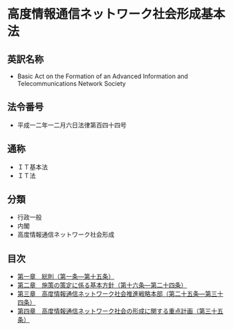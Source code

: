 # 高度情報通信ネットワーク社会形成基本法

## 英訳名称

- Basic Act on the Formation of an Advanced Information and Telecommunications Network Society

## 法令番号

- 平成一二年一二月六日法律第百四十四号

## 通称

- ＩＴ基本法
- ＩＴ法

## 分類

- 行政一般
- 内閣
- 高度情報通信ネットワーク社会形成

## 目次

- [第一章　総則（第一条―第十五条）](https://github.com/law-of-japan/repository_management_guideline/blob/master/example2/chapter1.md#%E7%AC%AC%E4%B8%80%E7%AB%A0%E7%B7%8F%E5%89%87)
- [第二章　施策の策定に係る基本方針（第十六条―第二十四条）](https://github.com/law-of-japan/repository_management_guideline/blob/master/example2/chapter2.md#%E7%AC%AC%E4%BA%8C%E7%AB%A0%E6%96%BD%E7%AD%96%E3%81%AE%E7%AD%96%E5%AE%9A%E3%81%AB%E4%BF%82%E3%82%8B%E5%9F%BA%E6%9C%AC%E6%96%B9%E9%87%9D)
- [第三章　高度情報通信ネットワーク社会推進戦略本部（第二十五条―第三十四条）](https://github.com/law-of-japan/repository_management_guideline/blob/master/example2/chapter3.md#%E7%AC%AC%E4%B8%89%E7%AB%A0%E9%AB%98%E5%BA%A6%E6%83%85%E5%A0%B1%E9%80%9A%E4%BF%A1%E3%83%8D%E3%83%83%E3%83%88%E3%83%AF%E3%83%BC%E3%82%AF%E7%A4%BE%E4%BC%9A%E6%8E%A8%E9%80%B2%E6%88%A6%E7%95%A5%E6%9C%AC%E9%83%A8)
- [第四章　高度情報通信ネットワーク社会の形成に関する重点計画（第三十五条）](https://github.com/law-of-japan/repository_management_guideline/blob/master/example2/chapter4.md#%E7%AC%AC%E5%9B%9B%E7%AB%A0%E9%AB%98%E5%BA%A6%E6%83%85%E5%A0%B1%E9%80%9A%E4%BF%A1%E3%83%8D%E3%83%83%E3%83%88%E3%83%AF%E3%83%BC%E3%82%AF%E7%A4%BE%E4%BC%9A%E3%81%AE%E5%BD%A2%E6%88%90%E3%81%AB%E9%96%A2%E3%81%99%E3%82%8B%E9%87%8D%E7%82%B9%E8%A8%88%E7%94%BB)
